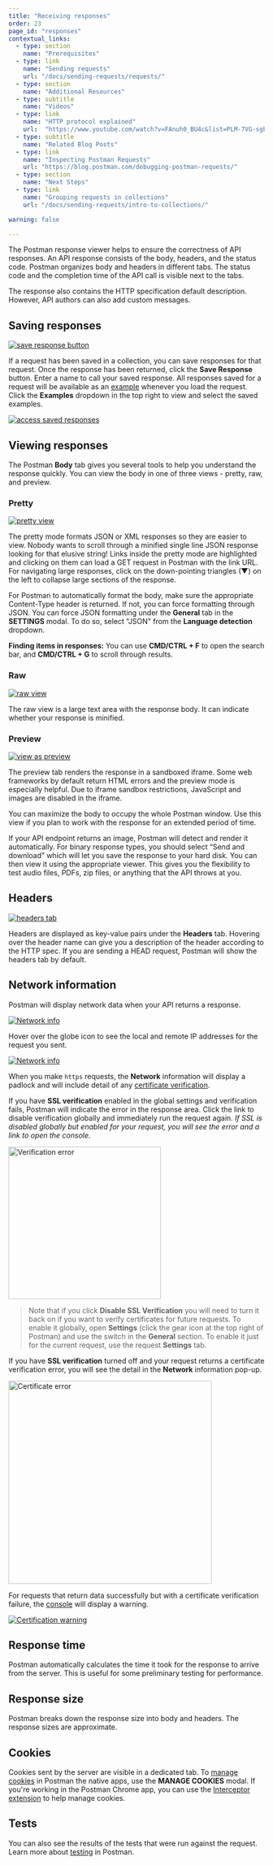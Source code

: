 ```yaml
---
title: "Receiving responses"
order: 23
page_id: "responses"
contextual_links:
  - type: section
    name: "Prerequisites"
  - type: link
    name: "Sending requests"
    url: "/docs/sending-requests/requests/"
  - type: section
    name: "Additional Resources"
  - type: subtitle
    name: "Videos"
  - type: link
    name: "HTTP protocol explained"
    url:  "https://www.youtube.com/watch?v=FAnuh0_BU4c&list=PLM-7VG-sgbtBBnWb2Jc5kufgtWYEmiMAw"
  - type: subtitle
    name: "Related Blog Posts"
  - type: link
    name: "Inspecting Postman Requests"
    url: "https://blog.postman.com/debugging-postman-requests/"
  - type: section
    name: "Next Steps"
  - type: link
    name: "Grouping requests in collections"
    url: "/docs/sending-requests/intro-to-collections/"

warning: false

---
```


The Postman response viewer helps to ensure the correctness of API responses. An API response consists of the body, headers, and the status code. Postman organizes body and headers in different tabs. The status code and the completion time of the API call is visible next to the tabs.

The response also contains the HTTP specification default description. However, API authors can also add custom messages.

## Saving responses

[![save response button](https://assets.postman.com/postman-docs/58538745.png)](https://assets.postman.com/postman-docs/58538745.png)

If a request has been saved in a collection, you can save responses for that request. Once the response has been returned, click the **Save Response** button. Enter a name to call your saved response. All responses saved for a request will be available as an [example](/docs/sending-requests/examples/) whenever you load the request. Click the **Examples** dropdown in the top right to view and select the saved examples.

[![access saved responses](https://assets.postman.com/postman-docs/examplesDropdown.png)](https://assets.postman.com/postman-docs/examplesDropdown.png)

## Viewing responses

The Postman **Body** tab gives you several tools to help you understand the response quickly. You can view the body in one of three views - pretty, raw, and preview.

### Pretty

[![pretty view](https://assets.postman.com/postman-docs/58538803.png)](https://assets.postman.com/postman-docs/58538803.png)

The pretty mode formats JSON or XML responses so they are easier to view. Nobody wants to scroll through a minified single line JSON response looking for that elusive string! Links inside the pretty mode are highlighted and clicking on them can load a GET request in Postman with the link URL. For navigating large responses, click on the down-pointing triangles (▼) on the left to collapse large sections of the response.

For Postman to automatically format the body, make sure the appropriate Content-Type header is returned. If not, you can force formatting through JSON. You can force JSON formatting under the **General** tab in the **SETTINGS** modal. To do so, select "JSON" from the **Language detection** dropdown.

**Finding items in responses:** You can use **CMD/CTRL + F** to open the search bar, and **CMD/CTRL + G** to scroll through results.

### Raw

[![raw view](https://assets.postman.com/postman-docs/58538811.png)](https://assets.postman.com/postman-docs/58538811.png)

The raw view is a large text area with the response body. It can indicate whether your response is minified.

### Preview

[![view as preview](https://assets.postman.com/postman-docs/58538940.png)](https://assets.postman.com/postman-docs/58538940.png)

The preview tab renders the response in a sandboxed iframe. Some web frameworks by default return HTML errors and the preview mode is especially helpful. Due to iframe sandbox restrictions, JavaScript and images are disabled in the iframe.

You can maximize the body to occupy the whole Postman window. Use this view if you plan to work with the response for an extended period of time.

If your API endpoint returns an image, Postman will detect and render it automatically. For binary response types, you should select “Send and download” which will let you save the response to your hard disk. You can then view it using the appropriate viewer. This gives you the flexibility to test audio files, PDFs, zip files, or anything that the API throws at you.

## Headers

[![headers tab](https://assets.postman.com/postman-docs/58539000.png)](https://assets.postman.com/postman-docs/58539000.png)

Headers are displayed as key-value pairs under the **Headers** tab. Hovering over the header name can give you a description of the header according to the HTTP spec. If you are sending a HEAD request, Postman will show the headers tab by default.

## Network information

Postman will display network data when your API returns a response.

[![Network info](https://assets.postman.com/postman-docs/network-info-non-https.jpg)](https://assets.postman.com/postman-docs/network-info-non-https.jpg)

Hover over the globe icon to see the local and remote IP addresses for the request you sent.

[![Network info](https://assets.postman.com/postman-docs/network-info-response.jpg)](https://assets.postman.com/postman-docs/network-info-response.jpg)

When you make `https` requests, the __Network__ information will display a padlock and will include detail of any [certificate verification](/docs/sending-requests/certificates/).

If you have __SSL verification__ enabled in the global settings and verification fails, Postman will indicate the error in the response area. Click the link to disable verification globally and immediately run the request again. _If SSL is disabled globally but enabled for your request, you will see the error and a link to open the console._

<img alt="Verification error" src="https://assets.postman.com/postman-docs/response-error-disable-ssl.jpg" width="300px"/>

> Note that if you click __Disable SSL Verification__ you will need to turn it back on if you want to verify certificates for future requests. To enable it globally, open __Settings__ (click the gear icon at the top right of Postman) and use the switch in the __General__ section. To enable it just for the current request, use the request __Settings__ tab.

If you have __SSL verification__ turned off and your request returns a certificate verification error, you will see the detail in the __Network__ information pop-up.

<img alt="Certificate error" src="https://assets.postman.com/postman-docs/certificate-error-in-network-info.jpg" width="400px"/>

For requests that return data successfully but with a certificate verification failure, the [console](/docs/sending-requests/troubleshooting-api-requests/) will display a warning.

[![Certification warning](https://assets.postman.com/postman-docs/self-signed-warning-console-pane.jpg)](https://assets.postman.com/postman-docs/self-signed-warning-console-pane.jpg)

## Response time

Postman automatically calculates the time it took for the response to arrive from the server. This is useful for some preliminary testing for performance.

## Response size

Postman breaks down the response size into body and headers. The response sizes are approximate.

## Cookies

Cookies sent by the server are visible in a dedicated tab. To [manage cookies](/docs/sending-requests/cookies/) in Postman the native apps, use the **MANAGE COOKIES** modal. If you're working in the Postman Chrome app, you can use the [Interceptor extension](/docs/sending-requests/capturing-request-data/interceptor/) to help manage cookies.

## Tests

You can also see the results of the tests that were run against the request. Learn more about [testing](/docs/writing-scripts/test-scripts/) in Postman.
